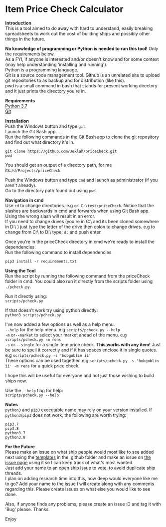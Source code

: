 # Item Price Check Calculator  

**Introduction**  
This is a tool aimed to do away with hard to understand, easily breaking spreadsheets to work out
the cost of building ships and possibly other things in the future.

__No knowledge of programming or Python is needed to run this tool!__ Only the requirements below.  
As a FYI, if anyone is interested and/or doesn't know and for some context (may help understanding 'installing and running').  
Python is a programming language.  
Git is a source code management tool. Github is an unrelated site to upload git repositories to as backup and
for distribution (like this).  
pwd is a small command in bash that stands for present working directory and it just prints the directory you're in.

**Requirements**  
[Python 3.7](https://www.python.org/downloads/release/python-370/)  
[Git](https://git-scm.com/downloads)

**Installation**  
Push the Windows button and type `git`.  
Launch the Git Bash app.  
Run the following commands in the Git Bash app to clone the git repository and find out what directory it's in.  

`git clone https://github.com/Jeklah/priceCheck.git`  
`pwd`  

You should get an output of a directory path, for me its:`/d/Projects/priceCheck`  

Push the Windows button and type `cmd` and launch as administrator (if you aren't already).  
Go to the directory path found out using `pwd`.  

**Navigation in cmd**  
Use `cd` to change directories. e.g `cd C:\test\priceCheck`. Notice that the slashes are backwards in cmd and
forwards when using Git Bash app. Using the wrong slash will result in an error.  
If you need to change drives (you're in C:\ and its been cloned somewhere in D:\ ) just type the letter of the drive
then colon to change drives. e.g to change from C:\ to D:\ type: `d:` and push enter.  

Once you're in the priceCheck directory in cmd we're ready to install the dependencies.  
Run the following command to install dependencies

`pip3 install -r requirements.txt`

**Using the Tool**  
Run the script by running the following command from the priceCheck folder in cmd.
You could also run it directly from the scripts folder using `./pcheck.py`.

Run it directly using:  
`scripts/pcheck.py`

If that doesn't work try using python directly:  
`python3 scripts/pcheck.py`

I've now added a few options as well as a help menu.  
`--help` for the help menu. e.g `scripts/pcheck.py --help`  
`-m` or`--market` to select your market ahead of the menu. e.g `scripts/pcheck.py -m rens`  
`-s` or `--single` for a single item price check. **__This works with any item!__** Just be sure to spell it correctly and if it has
spaces enclose it in single quotes. e.g `scripts/pcheck.py -s 'hobgoblin ii'`  
These options can be used together. e.g `scripts/pcheck.py -s 'hobgoblin ii' -m rens` for a quick price check. 

I hope this will be useful for everyone and not just those wishing to build ships now.

Use the `--help` flag for help:  
`scripts/pcheck.py --help`

**Notes**  
`python3` and `pip3` executable name may rely on your version installed.
If `python3`/`pip3` does not work, the following are worth trying:

`pip3.7`  
`pip3.8`  
`python3.7`  
`python3.8`

**For the Future**  
Please make an issue on what ship people would most like to see added next using 
the [templates](https://github.com/Jeklah/priceCheck/tree/master/.github/ISSUE_TEMPLATE) in the .github folder and make an issue on [the issue page](https://github.com/Jeklah/priceCheck/issues) using it so I can keep track of what's most wanted.   
Just add your name to an open ship issue to vote, to avoid duplicate ship threads.  
I plan on adding research time into this, how deep would everyone like me to go? Add your name to the issue I will create along with
any comments regarding this.
Please create issues on what else you would like to see done.  

Also, if anyone finds any problems, please create an issue :D and tag it with 'Bug' please. Thanks.

Enjoy
